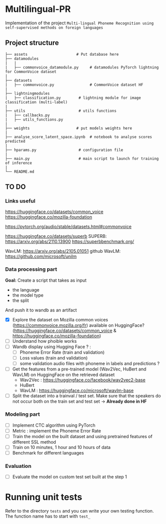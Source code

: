# Multilingual-PR

Implementation of the project ```Multi-lingual Phoneme Recognition using self-supervised methods on foreign languages```

## Project structure

```
├── assets                      # Put database here
├── datamodules
|   |
|   ├── commonvoice_datamodule.py     # datamodules PyTorch lightning for CommonVoice dataset
|         
├── datasets
|   ├── commonvoice.py                # CommonVoice dataset HF
|          
├── lightningmodules
|   ├── classification.py        # lightning module for image classification (multi-label)
| 
├── utils                        # utils functions
|   ├── callbacks.py
|   ├── utils_functions.py
|
├── weights                     # put models weights here
|
├── analyse_score_latent_space.ipynb  # notebook to analyse scores predicted
|
├── hparams.py                   # configuration file
|
├── main.py                      # main script to launch for training of inference 
|
└── README.md
```

## TO DO 

### Links useful
https://huggingface.co/datasets/common_voice
https://huggingface.co/mozilla-foundation

https://pytorch.org/audio/stable/datasets.html#commonvoice

https://huggingface.co/datasets/superb
SUPERB: https://arxiv.org/abs/2110.13900
https://superbbenchmark.org/

WavLM: https://arxiv.org/abs/2105.01051
github WavLM: https://github.com/microsoft/unilm

### Data processing part

**Goal:** Create a script that takes as input
- the language
- the model type
- the split 
 
And push it to wandb as an artifact


- [X] Explore the dataset on Mozilla common voices (https://commonvoice.mozilla.org/fr) available on HuggingFace? (https://huggingface.co/datasets/common_voice & https://huggingface.co/mozilla-foundation)
- [ ] Understand how phoible works
- [ ] Wandb display using Hugging Face ? :
    - [ ] Phoneme Error Rate (train and validation)
    - [ ] Loss values (train and validation)
    - [ ] some validation audio files with phoneme in labels and predictions ?
- [ ] Get the features from a pre-trained model (Wav2Vec, HuBert and WavLM) on HuggingFace on the retrieved dataset
    - Wav2Vec : https://huggingface.co/facebook/wav2vec2-base
    - HuBert
    - WavLM : https://huggingface.co/microsoft/wavlm-base
- [ ] Split the dataset into a trainval / test set. Make sure that the speakers do not occur both on the train set and test set -> **Already done in HF**

### Modeling part

- [ ] Implement CTC algorithm using PyTorch
- [ ] Metric : implement the Phoneme Error Rate
- [ ] Train the model on the built dataset and using pretrained features of different SSL method
- [ ] Train on 10 minutes, 1 hour and 10 hours of data
- [ ] Benchmark for different languages

### Evaluation

- [ ] Evaluate the model on custom test set built at the step 1

# Running unit tests

Refer to the directory ```tests``` and you can write your own testing function. The function name has to start with ```test_```